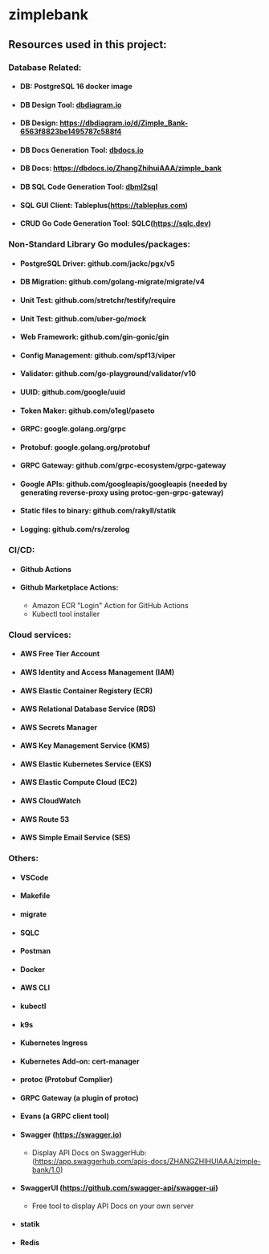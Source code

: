 # zimplebank


## Resources used in this project:

### Database Related:
* #### DB: PostgreSQL 16 docker image
* #### DB Design Tool: [dbdiagram.io](https://dbdiagram.io/)
* #### DB Design: https://dbdiagram.io/d/Zimple_Bank-6563f8823be1495787c588f4
* #### DB Docs Generation Tool: [dbdocs.io](https://dbdocs.io/)
* #### DB Docs: https://dbdocs.io/ZhangZhihuiAAA/zimple_bank
* #### DB SQL Code Generation Tool: [dbml2sql](https://dbml.dbdiagram.io/cli)
* #### SQL GUI Client: Tableplus(https://tableplus.com)
* #### CRUD Go Code Generation Tool: SQLC(https://sqlc.dev)

### Non-Standard Library Go modules/packages:
* #### PostgreSQL Driver: github.com/jackc/pgx/v5
* #### DB Migration: github.com/golang-migrate/migrate/v4
* #### Unit Test: github.com/stretchr/testify/require
* #### Unit Test: github.com/uber-go/mock
* #### Web Framework: github.com/gin-gonic/gin
* #### Config Management: github.com/spf13/viper
* #### Validator: github.com/go-playground/validator/v10
* #### UUID: github.com/google/uuid
* #### Token Maker: github.com/o1egl/paseto
* #### GRPC: google.golang.org/grpc
* #### Protobuf: google.golang.org/protobuf
* #### GRPC Gateway: github.com/grpc-ecosystem/grpc-gateway
* #### Google APIs: github.com/googleapis/googleapis (needed by generating reverse-proxy using protoc-gen-grpc-gateway)
* #### Static files to binary: github.com/rakyll/statik
* #### Logging: github.com/rs/zerolog

### CI/CD:
* #### Github Actions
* #### Github Marketplace Actions:
    * Amazon ECR "Login" Action for GitHub Actions
    * Kubectl tool installer

### Cloud services:
* #### AWS Free Tier Account
* #### AWS Identity and Access Management (IAM)
* #### AWS Elastic Container Registery (ECR)
* #### AWS Relational Database Service (RDS)
* #### AWS Secrets Manager
* #### AWS Key Management Service (KMS)
* #### AWS Elastic Kubernetes Service (EKS)
* #### AWS Elastic Compute Cloud (EC2)
* #### AWS CloudWatch
* #### AWS Route 53
* #### AWS Simple Email Service (SES)

### Others:
* #### VSCode
* #### Makefile
* #### migrate
* #### SQLC
* #### Postman
* #### Docker
* #### AWS CLI
* #### kubectl
* #### k9s
* #### Kubernetes Ingress
* #### Kubernetes Add-on: cert-manager
* #### protoc (Protobuf Complier)
* #### GRPC Gateway (a plugin of protoc)
* #### Evans (a GRPC client tool)
* #### Swagger (https://swagger.io)
    * Display API Docs on SwaggerHub: (https://app.swaggerhub.com/apis-docs/ZHANGZHIHUIAAA/zimple-bank/1.0)
* #### SwaggerUI (https://github.com/swagger-api/swagger-ui)
    * Free tool to display API Docs on your own server
* #### statik
* #### Redis